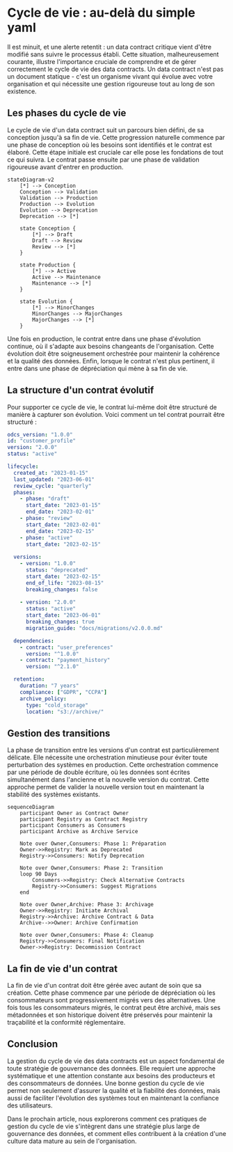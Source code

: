 # Cycle de vie : au-delà du simple yaml

Il est minuit, et une alerte retentit : un data contract critique vient d'être modifié sans suivre le processus établi. Cette situation, malheureusement courante, illustre l'importance cruciale de comprendre et de gérer correctement le cycle de vie des data contracts. Un data contract n'est pas un document statique - c'est un organisme vivant qui évolue avec votre organisation et qui nécessite une gestion rigoureuse tout au long de son existence.

## Les phases du cycle de vie

Le cycle de vie d'un data contract suit un parcours bien défini, de sa conception jusqu'à sa fin de vie. Cette progression naturelle commence par une phase de conception où les besoins sont identifiés et le contrat est élaboré. Cette étape initiale est cruciale car elle pose les fondations de tout ce qui suivra. Le contrat passe ensuite par une phase de validation rigoureuse avant d'entrer en production.

```mermaid
stateDiagram-v2
    [*] --> Conception
    Conception --> Validation
    Validation --> Production
    Production --> Evolution
    Evolution --> Deprecation
    Deprecation --> [*]

    state Conception {
        [*] --> Draft
        Draft --> Review
        Review --> [*]
    }

    state Production {
        [*] --> Active
        Active --> Maintenance
        Maintenance --> [*]
    }

    state Evolution {
        [*] --> MinorChanges
        MinorChanges --> MajorChanges
        MajorChanges --> [*]
    }
```

Une fois en production, le contrat entre dans une phase d'évolution continue, où il s'adapte aux besoins changeants de l'organisation. Cette évolution doit être soigneusement orchestrée pour maintenir la cohérence et la qualité des données. Enfin, lorsque le contrat n'est plus pertinent, il entre dans une phase de dépréciation qui mène à sa fin de vie.

## La structure d'un contrat évolutif

Pour supporter ce cycle de vie, le contrat lui-même doit être structuré de manière à capturer son évolution. Voici comment un tel contrat pourrait être structuré :

```yaml
odcs_version: "1.0.0"
id: "customer_profile"
version: "2.0.0"
status: "active"

lifecycle:
  created_at: "2023-01-15"
  last_updated: "2023-06-01"
  review_cycle: "quarterly"
  phases:
    - phase: "draft"
      start_date: "2023-01-15"
      end_date: "2023-02-01"
    - phase: "review"
      start_date: "2023-02-01"
      end_date: "2023-02-15"
    - phase: "active"
      start_date: "2023-02-15"
      
  versions:
    - version: "1.0.0"
      status: "deprecated"
      start_date: "2023-02-15"
      end_of_life: "2023-08-15"
      breaking_changes: false
      
    - version: "2.0.0"
      status: "active"
      start_date: "2023-06-01"
      breaking_changes: true
      migration_guide: "docs/migrations/v2.0.0.md"

  dependencies:
    - contract: "user_preferences"
      version: "^1.0.0"
    - contract: "payment_history"
      version: "^2.1.0"

  retention:
    duration: "7 years"
    compliance: ["GDPR", "CCPA"]
    archive_policy:
      type: "cold_storage"
      location: "s3://archive/"
```

## Gestion des transitions

La phase de transition entre les versions d'un contrat est particulièrement délicate. Elle nécessite une orchestration minutieuse pour éviter toute perturbation des systèmes en production. Cette orchestration commence par une période de double écriture, où les données sont écrites simultanément dans l'ancienne et la nouvelle version du contrat. Cette approche permet de valider la nouvelle version tout en maintenant la stabilité des systèmes existants.

```mermaid
sequenceDiagram
    participant Owner as Contract Owner
    participant Registry as Contract Registry
    participant Consumers as Consumers
    participant Archive as Archive Service

    Note over Owner,Consumers: Phase 1: Préparation
    Owner->>Registry: Mark as Deprecated
    Registry->>Consumers: Notify Deprecation
    
    Note over Owner,Consumers: Phase 2: Transition
    loop 90 Days
        Consumers->>Registry: Check Alternative Contracts
        Registry->>Consumers: Suggest Migrations
    end
    
    Note over Owner,Archive: Phase 3: Archivage
    Owner->>Registry: Initiate Archival
    Registry->>Archive: Archive Contract & Data
    Archive-->>Owner: Archive Confirmation
    
    Note over Owner,Consumers: Phase 4: Cleanup
    Registry->>Consumers: Final Notification
    Owner->>Registry: Decommission Contract
```

## La fin de vie d'un contrat

La fin de vie d'un contrat doit être gérée avec autant de soin que sa création. Cette phase commence par une période de dépréciation où les consommateurs sont progressivement migrés vers des alternatives. Une fois tous les consommateurs migrés, le contrat peut être archivé, mais ses métadonnées et son historique doivent être préservés pour maintenir la traçabilité et la conformité réglementaire.

## Conclusion

La gestion du cycle de vie des data contracts est un aspect fondamental de toute stratégie de gouvernance des données. Elle requiert une approche systématique et une attention constante aux besoins des producteurs et des consommateurs de données. Une bonne gestion du cycle de vie permet non seulement d'assurer la qualité et la fiabilité des données, mais aussi de faciliter l'évolution des systèmes tout en maintenant la confiance des utilisateurs.

Dans le prochain article, nous explorerons comment ces pratiques de gestion du cycle de vie s'intègrent dans une stratégie plus large de gouvernance des données, et comment elles contribuent à la création d'une culture data mature au sein de l'organisation.